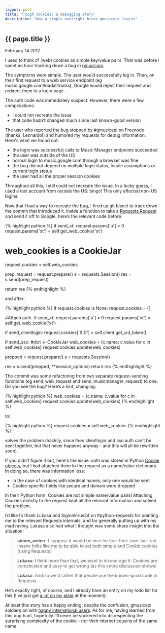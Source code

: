 ```yaml
---
layout: post
title: "Tough cookies: a debugging story"
description: "How a simple oversight broke gmusicapi logins"
---
```


{{ page.title }}
----------------

<p class="meta">February 14 2012</p>

I used to think of (web) cookies as simple key/value pairs.
That was before I spent an hour tracking down a bug in [gmusicapi](github.com/simon-weber/Unofficial-Google-Music-API).

The symptoms were simple.
The user would successfully log in.
Then, on their first request to a web service endpoint (eg music.google.com/loadalltracks), Google would reject their request and redirect them to a login page.

The auth code was immediately suspect. However, there were a few complications:
- I could not recreate the issue
- that code hadn’t changed much since last known-good version

The user who reported the bug stopped by #gmusicapi on Freenode (thanks, Leonardo!) and humored my requests for debug information.
Here's what we found out:
* the login was successful; calls to Music Manager endpoints succeeded
* the user was outside of the US
* normal login to music.google.com through a browser was fine
* the bug did not depend on multiple login status, locale assumptions or current login status
* the user had all the proper session cookies

Throughout all this, I still could not recreate the issue.
In a lucky guess, I used a test account from outside the US: bingo!
This only affected non-US logins!

Now that I had a way to recreate the bug, I fired up git bisect to track down the commit that introduced it.
Inside a function to take a [Requests.Request](http://docs.python-requests.org/en/latest/) and send it off to Google, here’s the relevant code before:

{% highlight python %}
if send_xt:
    request.params['u'] = 0
    request.params['xt'] = self.get_web_cookie('xt')

# web_cookies is a CookieJar
request.cookies = self.web_cookies

prep_request = request.prepare()
s = requests.Session()
res = s.send(prep_request)

return res
{% endhighlight %}

and after:


{% highlight python %}
if request.cookies is None:
    request.cookies = {}

#Attach auth.
if send_xt:
    request.params['u'] = 0
    request.params['xt'] = self.get_web_cookie('xt')

if send_clientlogin:
    request.cookies['SID'] = self.client.get_sid_token()

if send_sso:
    #dict <- CookieJar
    web_cookies = {c.name: c.value for c in self.web_cookies}
    request.cookies.update(web_cookies)

prepped = request.prepare()
s = requests.Session()

res = s.send(prepped, **session_options)
return res
{% endhighlight %}

The commit was some refactoring from two separate request-sending functions (eg send_web_request and send_musicmanager_request) to one.
Do you see the bug?
Here’s a hint, changing:

{% highlight python %}
web_cookies = {c.name: c.value for c in self.web_cookies}
request.cookies.update(web_cookies)
{% endhighlight %}

to:

{% highlight python %}
request.cookies = self.web_cookies
{% endhighlight %}

solves the problem (hackily, since then clientlogin and sso auth can’t be sent together, but that never happens anyway - and this will all be rewritten soon).

If you didn't figure it out, here's the issue: auth was stored in Python [Cookie objects](http://docs.python.org/2/library/cookie.html#module-Cookie), but I had attached them to the request as a name/value dictionary.
In doing so, there was information loss:
 * in the case of cookies with identical names, only one would be sent
 * Cookie-specific fields like secure and domain were dropped

In their Python form, Cookies are not simple name/value pairs!
Attaching Cookies directly to the request kept all the relevant information and solved the problem.

I’d like to thank Lukasa and SigmaVirus24 on #python-requests for pointing me to the relevant Requests internals, and for generally putting up with my mad raving.
Lukasa also had what I thought was some sharp insight into the situation:

> **simon_weber**: I suppose it would be nice for tear-their-own-hair-out insane folks like me to be able to set both simple and Cookie cookies \[using Requests\]

> **Lukasa**: I think more than that, we want to discourage it.
> Cookies are complicated and easy to get wrong
> (as this entire discussion shows)

> **Lukasa**: And so we'd rather that people use the known-good code in Requests

He’s exactly right, of course, and I already have an entry on my todo list for this (I’ve just got [a lot on my plate](https://github.com/simon-weber/Unofficial-Google-Music-API/issues) at the moment).

At least this story has a happy ending: despite the confusion, gmusicapi soldiers on with [happy international users](https://twitter.com/thiloleibelt/status/302159032922296322).
As for me, having learned from this bug hunt, hopefully I’ll never be suckered into disrespecting the surprising complexity of the cookie - nor their internet cousins of the same name.

